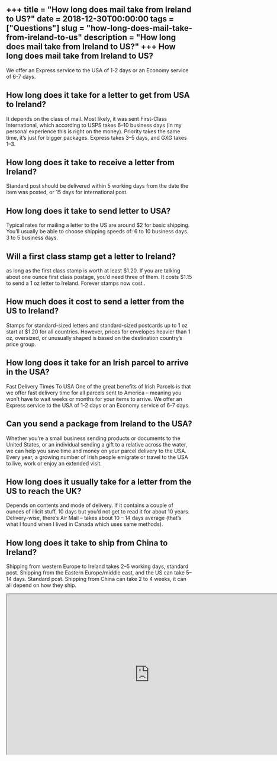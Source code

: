 +++
title = "How long does mail take from Ireland to US?"
date = 2018-12-30T00:00:00
tags = ["Questions"]
slug = "how-long-does-mail-take-from-ireland-to-us"
description = "How long does mail take from Ireland to US?"
+++
How long does mail take from Ireland to US?
-------------------------------------------

We offer an Express service to the USA of 1-2 days or an Economy service of 6-7 days.

How long does it take for a letter to get from USA to Ireland?
--------------------------------------------------------------

It depends on the class of mail. Most likely, it was sent First-Class International, which according to USPS takes 6–10 business days (in my personal experience this is right on the money). Priority takes the same time, it’s just for bigger packages. Express takes 3–5 days, and GXG takes 1–3.

How long does it take to receive a letter from Ireland?
-------------------------------------------------------

Standard post should be delivered within 5 working days from the date the item was posted, or 15 days for international post.

How long does it take to send letter to USA?
--------------------------------------------

Typical rates for mailing a letter to the US are around $2 for basic shipping. You’ll usually be able to choose shipping speeds of: 6 to 10 business days. 3 to 5 business days.

Will a first class stamp get a letter to Ireland?
-------------------------------------------------

as long as the first class stamp is worth at least $1.20. If you are talking about one ounce first class postage, you’d need three of them. It costs $1.15 to send a 1 oz letter to Ireland. Forever stamps now cost .

How much does it cost to send a letter from the US to Ireland?
--------------------------------------------------------------

Stamps for standard-sized letters and standard-sized postcards up to 1 oz start at $1.20 for all countries. However, prices for envelopes heavier than 1 oz, oversized, or unusually shaped is based on the destination country’s price group.

How long does it take for an Irish parcel to arrive in the USA?
---------------------------------------------------------------

Fast Delivery Times To USA One of the great benefits of Irish Parcels is that we offer fast delivery time for all parcels sent to America – meaning you won’t have to wait weeks or months for your items to arrive. We offer an Express service to the USA of 1-2 days or an Economy service of 6-7 days.

Can you send a package from Ireland to the USA?
-----------------------------------------------

Whether you’re a small business sending products or documents to the United States, or an individual sending a gift to a relative across the water, we can help you save time and money on your parcel delivery to the USA. Every year, a growing number of Irish people emigrate or travel to the USA to live, work or enjoy an extended visit.

How long does it usually take for a letter from the US to reach the UK?
-----------------------------------------------------------------------

Depends on contents and mode of delivery. If it contains a couple of ounces of illicit stuff, 10 days but you’d not get to read it for about 10 years. Delivery-wise, there’s Air Mail – takes about 10 – 14 days average (that’s what I found when I lived in Canada which uses same methods).

How long does it take to ship from China to Ireland?
----------------------------------------------------

Shipping from western Europe to Ireland takes 2–5 working days, standard post. Shipping from the Eastern Europe/middle east, and the US can take 5–14 days. Standard post. Shipping from China can take 2 to 4 weeks, it can all depend on how they ship.

<iframe allow="accelerometer; autoplay; clipboard-write; encrypted-media; gyroscope; picture-in-picture" allowfullscreen="" class="__youtube_prefs__  epyt-is-override  no-lazyload" data-no-lazy="1" data-origheight="433" data-origwidth="770" data-skipgform_ajax_framebjll="" height="433" id="_ytid_90121" loading="lazy" src="https://www.youtube.com/embed/xbNXKEFf9q0?enablejsapi=1&autoplay=0&cc_load_policy=0&cc_lang_pref=&iv_load_policy=1&loop=0&modestbranding=0&rel=1&fs=1&playsinline=0&autohide=2&theme=dark&color=red&controls=1&" title="YouTube player" width="770"></iframe>